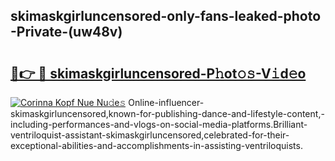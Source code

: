 ## skimaskgirluncensored-only-fans​-leaked-photo​-Private-(uw48v)


# <h2><a href="https://mediaupload.pro?title=skimaskgirluncensored&ref=git">🔗👉 🔴 skimaskgirluncensored-P𝚑ot𝚘𝚜-V𝚒d𝚎o</a></h2>

[![Corinna Kopf Nue Nu𝚍e𝚜](https://i.imgur.com/0qMVB7G.gif)](https://mediaupload.pro?title=skimaskgirluncensored&ref=git)
Online-influencer-skimaskgirluncensored,known-for-publishing-dance-and-lifestyle-content,-including-performances-and-vlogs-on-social-media-platforms.Brilliant-ventriloquist-assistant-skimaskgirluncensored,celebrated-for-their-exceptional-abilities-and-accomplishments-in-assisting-ventriloquists.  